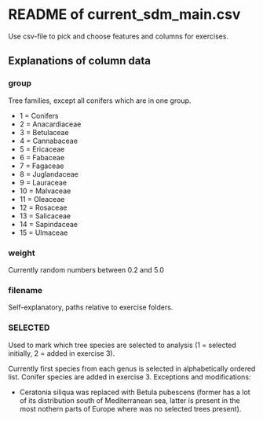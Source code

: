 # README of current_sdm_main.csv
Use csv-file to pick and choose features and columns for exercises.

## Explanations of column data
### group
Tree families, except all conifers which are in one group.
- 1 = Conifers
- 2 = Anacardiaceae
- 3 = Betulaceae
- 4 = Cannabaceae
- 5 = Ericaceae
- 6 = Fabaceae
- 7 = Fagaceae
- 8 = Juglandaceae
- 9 = Lauraceae
- 10 = Malvaceae
- 11 = Oleaceae
- 12 = Rosaceae
- 13 = Salicaceae
- 14 = Sapindaceae
- 15 = Ulmaceae

### weight
Currently random numbers between 0.2 and 5.0

### filename
Self-explanatory, paths relative to exercise folders.

### SELECTED
Used to mark which tree species are selected to analysis (1 = selected initially, 2 = added in exercise 3).

Currently first species from each genus is selected in alphabetically ordered list. Conifer species are added in exercise 3. Exceptions and modifications:
- Ceratonia siliqua was replaced with Betula pubescens (former has a lot of its distribution south of Mediterranean sea, latter is present in the most nothern parts of Europe where was no selected trees present).
